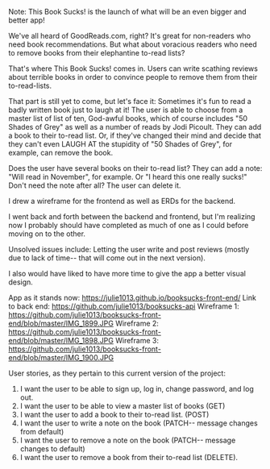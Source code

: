Note: This Book Sucks! is the launch of what will be an even bigger and
better app!

We've all heard of GoodReads.com, right? It's great for non-readers who need
book recommendations. But what about voracious readers who need to remove
books from their elephantine to-read lists?

That's where This Book Sucks! comes in. Users can write scathing reviews
about terrible books in order to convince people to remove them from their
to-read-lists.

That part is still yet to come, but let's face it: Sometimes it's fun to read a
badly written book just to laugh at it! The user is able to choose from
a master list of list of ten, God-awful books, which of course includes "50 Shades
of Grey" as well as a number of reads by Jodi Picoult. They can add a book to
their to-read list. Or, if they've changed their mind and decide that they
can't even LAUGH AT the stupidity of "50 Shades of Grey", for example,
can remove the book.

Does the user have several books on their to-read list? They can add a note:
"Will read in November", for example. Or "I heard this one really sucks!"
Don't need the note after all? The user can delete it.

I drew a wireframe for the frontend as well as ERDs for the backend.

I went back and forth between the backend and frontend, but I'm realizing now
I probably should have completed as much of one as I could before moving
on to the other.

Unsolved issues include: Letting the user write and post reviews (mostly due to
lack of time-- that will come out in the next version).

I also would have liked to have more time to give the app a better visual design.

App as it stands now: https://julie1013.github.io/booksucks-front-end/
Link to back end: https://github.com/julie1013/booksucks-api
Wireframe 1: https://github.com/julie1013/booksucks-front-end/blob/master/IMG_1899.JPG
Wireframe 2: https://github.com/julie1013/booksucks-front-end/blob/master/IMG_1898.JPG
Wireframe 3: https://github.com/julie1013/booksucks-front-end/blob/master/IMG_1900.JPG

User stories, as they pertain to this current version of the project:

1. I want the user to be able to sign up, log in, change password, and log
out.
2. I want the user to be able to view a master list of books (GET)
2. I want the user to add a book to their to-read list. (POST)
3. I want the user to write a note on the book (PATCH-- message changes from default)
4. I want the user to remove a note on the book (PATCH-- message changes to default)
5. I want the user to remove a book from their to-read list (DELETE).
